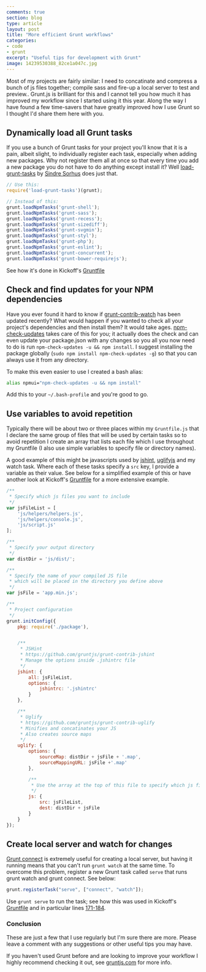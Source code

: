 ```yaml
---
comments: true
section: blog
type: article
layout: post
title: "More efficient Grunt workflows"
categories:
- code
- grunt
excerpt: "Useful tips for development with Grunt"
image: 14239530388_82ce1a047c.jpg
---
```

Most of my projects are fairly similar: I need to concatinate and compress a bunch of js files together; compile sass and fire-up a local server to test and preview.. Grunt.js is brilliant for this and I cannot tell you how much it has improved my workflow since I started using it this year. Along the way I have found a few time-savers that have greatly improved how I use Grunt so I thought I'd share them here with you.

## Dynamically load all Grunt tasks

If you use a bunch of Grunt tasks for your project you'll know that it is a pain, albeit slight, to individually register each task, especially when adding new packages. Why not register them all at once so that every time you add a new package you do not have to do anything except install it? Well [load-grunt-tasks](https://github.com/sindresorhus/load-grunt-tasks) by [Sindre Sorhus](https://github.com/sindresorhus/) does just that.

```js
// Use this:
require('load-grunt-tasks')(grunt);

// Instead of this:
grunt.loadNpmTasks('grunt-shell');
grunt.loadNpmTasks('grunt-sass');
grunt.loadNpmTasks('grunt-recess');
grunt.loadNpmTasks('grunt-sizediff');
grunt.loadNpmTasks('grunt-svgmin');
grunt.loadNpmTasks('grunt-styl');
grunt.loadNpmTasks('grunt-php');
grunt.loadNpmTasks('grunt-eslint');
grunt.loadNpmTasks('grunt-concurrent');
grunt.loadNpmTasks('grunt-bower-requirejs');
```

See how it's done in Kickoff's [Gruntfile](https://github.com/tmwagency/kickoff/blob/master/Gruntfile.js#L226)

## Check and find updates for your NPM dependencies

Have you ever found it hard to know if [grunt-contrib-watch](https://github.com/gruntjs/grunt-contrib-watch) has been updated recently? What would happen if you wanted to check all your project's dependencies and then install them? It would take ages. [npm-check-updates](https://npmjs.org/package/npm-check-updates) takes care of this for you; it actually does the check and can even update your package.json with any changes so you all you now need to do is run `npm-check-updates -u && npm install`. I suggest installing the package globally (`sudo npm install npm-check-updates -g`) so that you can always use it from any directory.

To make this even easier to use I created a bash alias:
```sh
alias npmui="npm-check-updates -u && npm install"
```
Add this to your `~/.bash-profile` and you're good to go.

## Use variables to avoid repetition
Typically there will be about two or three places within my `Gruntfile.js` that I declare the same group of files that will be used by certain tasks so to avoid repetition I create an array that lists each file which I use throughout my Gruntfile (I also use simple variables to specify file or directory names).

A good example of this might be javascripts used by [jshint](https://github.com/gruntjs/grunt-contrib-jshint), [uglifyjs](https://github.com/gruntjs/grunt-contrib-uglify) and my watch task. Where each of these tasks specify a `src` key, I provide a variable as their value. See below for a simplified example of this or have another look at Kickoff's [Gruntfile](https://github.com/tmwagency/kickoff/blob/master/Gruntfile.js) for a more extensive example.

```js
/**
 * Specify which js files you want to include
 */
var jsFileList = [
	'js/helpers/helpers.js',
	'js/helpers/console.js',
	'js/script.js'
];

/**
 * Specify your output directory
 */
var distDir = 'js/dist/';

/**
 * Specify the name of your compiled JS file
 * which will be placed in the directory you define above
 */
var jsFile = 'app.min.js';

/**
 * Project configuration
 */
grunt.initConfig({
	pkg: require('./package'),


	/**
	 * JSHint
	 * https://github.com/gruntjs/grunt-contrib-jshint
	 * Manage the options inside .jshintrc file
	 */
	jshint: {
		all: jsFileList,
		options: {
			jshintrc: '.jshintrc'
		}
	},

	/**
	 * Uglify
	 * https://github.com/gruntjs/grunt-contrib-uglify
	 * Minifies and concatinates your JS
	 * Also creates source maps
	 */
	uglify: {
		options: {
			sourceMap: distDir + jsFile + '.map',
			sourceMappingURL: jsFile +'.map'
		},

		/**
		 * Use the array at the top of this file to specify which js files you include
		 */
		js: {
			src: jsFileList,
			dest: distDir + jsFile
		}
	}
});
```

## Create local server and watch for changes
[Grunt connect](https://github.com/iammerrick/grunt-connect) is extremely useful for creating a local server, but having it running means that you can't run `grunt watch` at the same time. To overcome this problem, register a new Grunt task called `serve` that runs grunt watch and grunt connect. See below:

```js
grunt.registerTask("serve", ["connect", "watch"]);
```

Use `grunt serve` to run the task; see how this was used in Kickoff's [Gruntfile](https://github.com/tmwagency/kickoff/blob/master/Gruntfile.js#L263) and in particular lines [171-184](https://github.com/tmwagency/kickoff/blob/master/Gruntfile.js#L171-L184).

### Conclusion
These are just a few that I use regularly but I'm sure there are more. Please leave a comment with any suggestions or other useful tips you may have.

If you haven't used Grunt before and are looking to improve your workflow I highly recommend checking it out, see [gruntjs.com](http://gruntjs.com) for more info.
